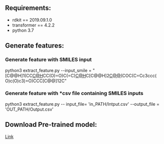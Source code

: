 ## Requirements:
- rdkit == 2019.09.1.0
- transformer == 4.2.2
- python 3.7

## Generate features:
### Generate feature with SMILES input
python3 extract_feature.py --input_smile = "[C@@H]1(CC[C@H](C)CC(O)=O)C(=C)[C@H](O)C[C@@H]2[C@@](C)(COC(C=Cc3ccc(O)c(O)c3)=O)CCC[C@@]12C"

### Generate feature with *csv file containing SMILES inputs
python3 extract_feature.py -- input_file= 'in_PATH/Intput.csv' --output_file = 'OUT_PATH/Output.csv'

## Download Pre-trained model:
[Link](https://drive.google.com/file/d/1e4-weMgCDEro3XdHrZoboNp4-OH6TMBx/view?usp=sharing)